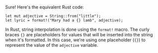 Sure! Here's the equivalent Rust code:
```
let mut adjective = String::from("little");
let lyric = format!("Mary had a {} lamb", adjective);
```
In Rust, string interpolation is done using the `format!` macro. The curly braces `{}` are placeholders for values that will be inserted into the string when it's formatted. In this case, we're using one placeholder (`{}`) to represent the value of the `adjective` variable.

